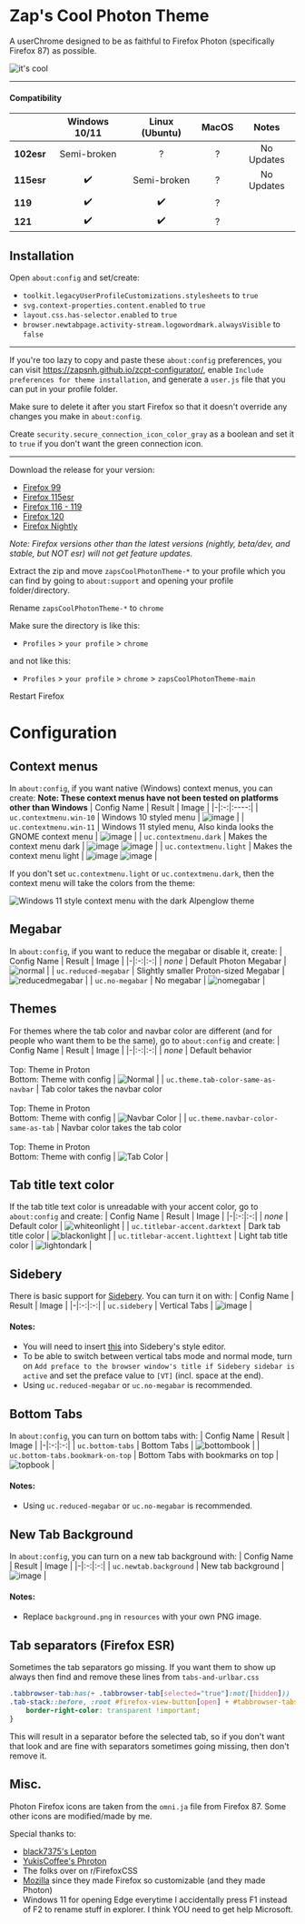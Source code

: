 # Zap's Cool Photon Theme
A userChrome designed to be as faithful to Firefox Photon (specifically Firefox 87) as possible.

![it's cool](https://github.com/zapSNH/zapsCoolPhotonTheme/assets/134786889/5b0dbcc3-78f2-497e-a949-39f0fdfa63cf)
____

#### Compatibility
| | Windows 10/11 | Linux (Ubuntu) | MacOS | Notes |
|-|:-:|:-:|:-:|:-:|
| **102esr** | Semi-broken | ? | ? | No Updates |
| **115esr** | ✔️ | Semi-broken | ? | No Updates |
| **119** | ✔️ | ✔️ | ? | |
| **121** | ✔️ | ✔️ | ? | |
## Installation
Open `about:config` and set/create:
* `toolkit.legacyUserProfileCustomizations.stylesheets` to `true`
* `svg.context-properties.content.enabled` to `true`
* `layout.css.has-selector.enabled` to `true`
* `browser.newtabpage.activity-stream.logowordmark.alwaysVisible` to `false`
____
If you're too lazy to copy and paste these `about:config` preferences, you can visit https://zapsnh.github.io/zcpt-configurator/, enable `Include preferences for theme installation`, and generate a `user.js` file that you can put in your profile folder.

Make sure to delete it after you start Firefox so that it doesn't override any changes you make in `about:config`.

Create `security.secure_connection_icon_color_gray` as a boolean and set it to `true` if you don't want the green connection icon.
____
Download the release for your version:
* [Firefox 99](https://github.com/zapSNH/zapsCoolPhotonTheme/archive/refs/heads/archive-v99.zip)
* [Firefox 115esr](https://github.com/zapSNH/zapsCoolPhotonTheme/archive/refs/heads/115esr.zip)
* [Firefox 116 - 119](https://github.com/zapSNH/zapsCoolPhotonTheme/archive/refs/heads/119.zip)
* [Firefox 120](https://github.com/zapSNH/zapsCoolPhotonTheme/archive/refs/heads/main.zip)
* [Firefox Nightly](https://github.com/zapSNH/zapsCoolPhotonTheme/archive/refs/heads/nightly.zip)

_Note: Firefox versions other than the latest versions (nightly, beta/dev, and stable, but NOT esr) will not get feature updates._

Extract the zip and move `zapsCoolPhotonTheme-*` to your profile which you can find by going to `about:support` and opening your profile folder/directory.

Rename `zapsCoolPhotonTheme-*` to `chrome`


Make sure the directory is like this:
* `Profiles` > `your profile` > `chrome`

and not like this:
* `Profiles` > `your profile` > `chrome` > `zapsCoolPhotonTheme-main`

Restart Firefox

# Configuration

## Context menus
In `about:config`, if you want native (Windows) context menus, you can create:
**Note: These context menus have not been tested on platforms other than Windows**
| Config Name | Result | Image |
|-|:-:|:----:|
| `uc.contextmenu.win-10` | Windows 10 styled menu | ![image](https://github.com/zapSNH/zapsCoolPhotonTheme/assets/134786889/e4720c5f-ce0c-4178-9b5c-dc60844a265d) |
| `uc.contextmenu.win-11` | Windows 11 styled menu, Also kinda looks the GNOME context menu | ![image](https://github.com/zapSNH/zapsCoolPhotonTheme/assets/134786889/7c1c78bf-0b67-410a-85bf-133bdba1fce6) |
| `uc.contextmenu.dark` | Makes the context menu dark | ![image](https://github.com/zapSNH/zapsCoolPhotonTheme/assets/134786889/7c1c78bf-0b67-410a-85bf-133bdba1fce6) ![image](https://github.com/zapSNH/zapsCoolPhotonTheme/assets/134786889/e4720c5f-ce0c-4178-9b5c-dc60844a265d) |
| `uc.contextmenu.light` | Makes the context menu light | ![image](https://github.com/zapSNH/zapsCoolPhotonTheme/assets/134786889/3ee54b09-3c05-420c-9693-4fe5e76f8aa1) ![image](https://github.com/zapSNH/zapsCoolPhotonTheme/assets/134786889/e9a1f904-fe21-415e-9421-1d995edc1781) |

If you don't set `uc.contextmenu.light` or `uc.contextmenu.dark`, then the context menu will take the colors from the theme:

![Windows 11 style context menu with the dark Alpenglow theme](https://github.com/zapSNH/zapsCoolPhotonTheme/assets/134786889/09246fb9-66ab-4406-bc94-4e46157dd167)

## Megabar
In `about:config`, if you want to reduce the megabar or disable it, create:
| Config Name | Result | Image |
|-|:-:|:-:|
| _none_ | Default Photon Megabar | ![normal](https://github.com/zapSNH/zapsCoolPhotonTheme/assets/134786889/ef1bc738-28bf-439b-8c6f-68c188e8e942) |
| `uc.reduced-megabar` | Slightly smaller Proton-sized Megabar | ![reducedmegabar](https://github.com/zapSNH/zapsCoolPhotonTheme/assets/134786889/596e4445-ddee-49c9-a4b4-e58da184ea4a) |
| `uc.no-megabar` | No megabar | ![nomegabar](https://github.com/zapSNH/zapsCoolPhotonTheme/assets/134786889/a60585ff-d7fe-4ef1-af0c-09269160bc6b) |


## Themes
For themes where the tab color and navbar color are different (and for people who want them to be the same), go to `about:config` and create:
| Config Name | Result | Image |
|-|:-:|:-:|
| _none_ | Default behavior <br><br> Top: Theme in Proton <br> Bottom: Theme with config | ![Normal](https://github.com/zapSNH/zapsCoolPhotonTheme/assets/134786889/9e5023be-b76a-4ec1-bfcb-ec693490d4c6) |
| `uc.theme.tab-color-same-as-navbar` | Tab color takes the navbar color <br><br> Top: Theme in Proton <br> Bottom: Theme with config | ![Navbar Color](https://github.com/zapSNH/zapsCoolPhotonTheme/assets/134786889/10fdd8a3-895a-4c25-b485-9df1f22d62b4) |
| `uc.theme.navbar-color-same-as-tab` | Navbar color takes the tab color <br><br> Top: Theme in Proton <br> Bottom: Theme with config | ![Tab Color](https://github.com/zapSNH/zapsCoolPhotonTheme/assets/134786889/ceee4529-ca7a-48df-83d9-7ce11e7ded92) |

## Tab title text color
If the tab title text color is unreadable with your accent color, go to `about:config` and create:
| Config Name | Result | Image |
|-|:-:|:-:|
| _none_ | Default color | ![whiteonlight](https://github.com/zapSNH/zapsCoolPhotonTheme/assets/134786889/4fb2df18-8701-45fc-954e-7de875888f91) |
| `uc.titlebar-accent.darktext` | Dark tab title color | ![blackonlight](https://github.com/zapSNH/zapsCoolPhotonTheme/assets/134786889/25c46b14-fb64-4e41-814a-c32a036bf747) |
| `uc.titlebar-accent.lighttext` | Light tab title color | ![lightondark](https://github.com/zapSNH/zapsCoolPhotonTheme/assets/134786889/88f1fb0e-8f77-43d7-bd51-b62958096257) |

## Sidebery
There is basic support for [Sidebery](https://github.com/mbnuqw/sidebery). You can turn it on with:
| Config Name | Result | Image |
|-|:-:|:-:|
| `uc.sidebery` | Vertical Tabs | ![image](https://github.com/zapSNH/zapsCoolPhotonTheme/assets/134786889/e3514bd2-13d5-4eca-aee6-9415c0f8a97a) |

#### Notes:
- You will need to insert [this](https://gist.github.com/zapSNH/1ad90c69ca59dc7139d9e0454d52728f) into Sidebery's style editor.
- To be able to switch between vertical tabs mode and normal mode, turn on `Add preface to the browser window's title if Sidebery sidebar is active` and set the preface value to `[VT]` (incl. space at the end).
- Using `uc.reduced-megabar` or `uc.no-megabar` is recommended.

## Bottom Tabs
In `about:config`, you can turn on bottom tabs with:
| Config Name | Result | Image |
|-|:-:|:-:|
| `uc.bottom-tabs` | Bottom Tabs | ![bottombook](https://github.com/zapSNH/zapsCoolPhotonTheme/assets/134786889/6071b70b-2ca0-4d10-89a5-c532f24f189c) |
| `uc.bottom-tabs.bookmark-on-top` | Bottom Tabs with bookmarks on top | ![topbook](https://github.com/zapSNH/zapsCoolPhotonTheme/assets/134786889/f1f72e70-c736-4ad6-a6f9-9c9b3177187c) |

#### Notes:
- Using `uc.reduced-megabar` or `uc.no-megabar` is recommended.

## New Tab Background
In `about:config`, you can turn on a new tab background with:
| Config Name | Result | Image |
|-|:-:|:-:|
| `uc.newtab.background` | New tab background | ![image](https://github.com/zapSNH/zapsCoolPhotonTheme/assets/134786889/1bbda37a-2577-4592-aac7-e8848cb1a30d) |

#### Notes:
- Replace `background.png` in `resources` with your own PNG image.

## Tab separators (Firefox ESR)
Sometimes the tab separators go missing. If you want them to show up always then find and remove these lines from `tabs-and-urlbar.css`

```css
.tabbrowser-tab:has(+ .tabbrowser-tab[selected="true"]:not([hidden])) 
.tab-stack::before, :root #firefox-view-button[open] + #tabbrowser-tabs arrowscrollbox > :first-child:not([selected="true"]) .tab-stack::after {
	border-right-color: transparent !important;
}
```

This will result in a separator before the selected tab, so if you don't want that look and are fine with separators sometimes going missing, then don't remove it.

## Misc.
Photon Firefox icons are taken from the `omni.ja` file from Firefox 87.
Some other icons are modified/made by me.

Special thanks to:
- [black7375's Lepton](https://github.com/black7375/Firefox-UI-Fix)
- [YukisCoffee's Phroton](https://github.com/YukisCoffee/phroton/)
- The folks over on r/FirefoxCSS
- [Mozilla](https://www.mozilla.org/) since they made Firefox so customizable (and they made Photon)
- Windows 11 for opening Edge everytime I accidentally press F1 instead of F2 to rename stuff in explorer. I think YOU need to get help Microsoft.
